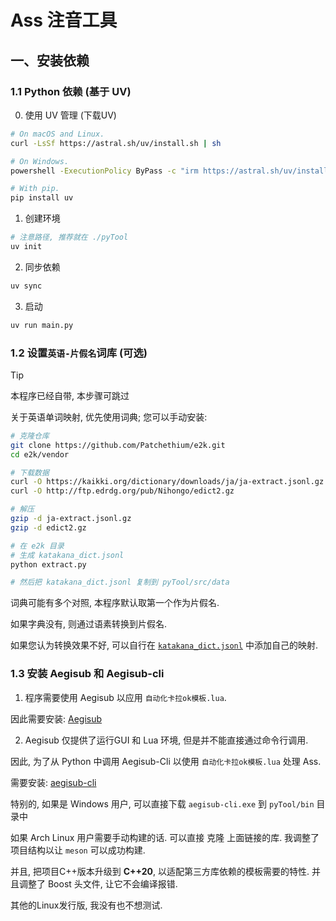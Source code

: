 # Ass 注音工具
## 一、安装依赖
### 1.1 Python 依赖 (基于 UV)

0. 使用 UV 管理 (下载UV)

```bash
# On macOS and Linux.
curl -LsSf https://astral.sh/uv/install.sh | sh

# On Windows.
powershell -ExecutionPolicy ByPass -c "irm https://astral.sh/uv/install.ps1 | iex"

# With pip.
pip install uv
```

1. 创建环境

```bash
# 注意路径, 推荐就在 ./pyTool
uv init
```

2. 同步依赖

```bash
uv sync
```

3. 启动

```bash
uv run main.py
```

### 1.2 设置`英语-片假名`词库 (可选)

> [!TIP]
> 本程序已经自带, 本步骤可跳过

关于英语单词映射, 优先使用词典; 您可以手动安装:

```bash
# 克隆仓库
git clone https://github.com/Patchethium/e2k.git
cd e2k/vendor

# 下载数据
curl -O https://kaikki.org/dictionary/downloads/ja/ja-extract.jsonl.gz
curl -O http://ftp.edrdg.org/pub/Nihongo/edict2.gz

# 解压
gzip -d ja-extract.jsonl.gz
gzip -d edict2.gz

# 在 e2k 目录
# 生成 katakana_dict.jsonl
python extract.py

# 然后把 katakana_dict.jsonl 复制到 pyTool/src/data
```

词典可能有多个对照, 本程序默认取第一个作为片假名.

如果字典没有, 则通过语素转换到片假名.

如果您认为转换效果不好, 可以自行在 [`katakana_dict.jsonl`](./src/data/katakana_dict.jsonl) 中添加自己的映射.

### 1.3 安装 Aegisub 和 Aegisub-cli

1. 程序需要使用 Aegisub 以应用 `自动化卡拉ok模板.lua`.

因此需要安装: [Aegisub](https://github.com/TypesettingTools/Aegisub/releases)

2. Aegisub 仅提供了运行GUI 和 Lua 环境, 但是并不能直接通过命令行调用.

因此, 为了从 Python 中调用 Aegisub-Cli 以使用 `自动化卡拉ok模板.lua` 处理 Ass.

需要安装: [aegisub-cli](https://github.com/HengXin666/aegisub-cli)

特别的, 如果是 Windows 用户, 可以直接下载 `aegisub-cli.exe` 到 `pyTool/bin` 目录中

如果 Arch Linux 用户需要手动构建的话. 可以直接 克隆 上面链接的库. 我调整了项目结构以让 `meson` 可以成功构建.

并且, 把项目C++版本升级到 **C++20**, 以适配第三方库依赖的模板需要的特性. 并且调整了 Boost 头文件, 让它不会编译报错.

其他的Linux发行版, 我没有也不想测试.